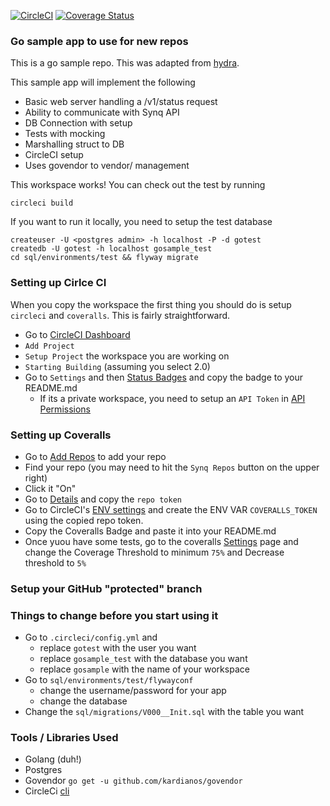 [![CircleCI](https://circleci.com/gh/SYNQfm/gosample.svg?style=svg&circle-token=a16459f5ae854e258ed0876ab8c4d1fdb14c7679)](https://circleci.com/gh/SYNQfm/gosample)
[![Coverage Status](https://coveralls.io/repos/github/SYNQfm/gosample/badge.svg?branch=master)](https://coveralls.io/github/SYNQfm/gosample?branch=master)

### Go sample app to use for new repos

This is a go sample repo.  This was adapted from [hydra](https://github.com/SYNQfm/hydra).

This sample app will implement the following

* Basic web server handling a /v1/status request
* Ability to communicate with Synq API
* DB Connection with setup
* Tests with mocking
* Marshalling struct to DB
* CircleCI setup
* Uses govendor to vendor/ management

This workspace works!  You can check out the test by running

`circleci build`

If you want to run it locally, you need to setup the test database

```
createuser -U <postgres admin> -h localhost -P -d gotest
createdb -U gotest -h localhost gosample_test
cd sql/environments/test && flyway migrate
```

### Setting up Cirlce CI

When you copy the workspace the first thing you should do is setup `circleci` and `coveralls`.  This is fairly straightforward.

* Go to [CircleCI Dashboard](https://circleci.com/projects/gh/SYNQfm)
* `Add Project`
* `Setup Project` the workspace you are working on
* `Starting Building` (assuming you select 2.0)
* Go to `Settings` and then [Status Badges](https://circleci.com/gh/SYNQfm/gosample/edit#badges) and copy the badge to your README.md
  * If its a private workspace, you need to setup an `API Token` in [API Permissions](https://circleci.com/gh/SYNQfm/gosample/edit#api)

### Setting up Coveralls

* Go to [Add Repos](https://coveralls.io/repos/new) to add your repo
* Find your repo (you may need to hit the `Synq Repos` button on the upper right)
* Click it "On"
* Go to [Details](https://coveralls.io/github/SYNQfm/gosample) and copy the `repo token`
* Go to CircleCI's [ENV settings]((https://circleci.com/gh/SYNQfm/gosample/edit#env-vars))  and create the ENV VAR `COVERALLS_TOKEN` using the copied repo token.
* Copy the Coveralls Badge and paste it into your README.md
* Once yuou have some tests, go to the coveralls [Settings](https://coveralls.io/github/SYNQfm/gosample/settings) page and change the Coverage Threshold to minimum `75%` and Decrease threshold to `5%`

### Setup your GitHub "protected" branch

### Things to change before you start using it

* Go to `.circleci/config.yml` and 
  * replace `gotest` with the user you want
  * replace `gosample_test` with the database you want
  * replace `gosample` with the name of your workspace
* Go to `sql/environments/test/flywayconf`
  * change the username/password for your app
  * change the database
* Change the `sql/migrations/V000__Init.sql` with the table you want

### Tools / Libraries Used

* Golang (duh!)
* Postgres
* Govendor `go get -u github.com/kardianos/govendor`
* CircleCi [cli](https://circleci.com/docs/2.0/local-jobs/)
